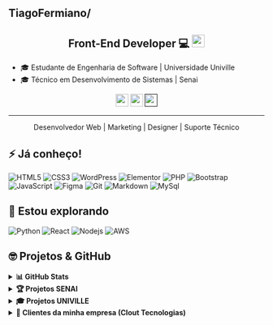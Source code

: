 ## TiagoFermiano/
<h2 align="center">Front-End Developer 💻 <img src="https://media.giphy.com/media/hvRJCLFzcasrR4ia7z/giphy.gif" width="25"></h2>

- 🎓 Estudante de Engenharia de Software | Universidade Univille  
- 🎓 Técnico em Desenvolvimento de Sistemas | Senai

<p align="center">
  <a href="mailto:tiagomachadofermiano@gmail.com" target="_blank"><img height="25" src = "https://img.shields.io/badge/gmail-c14438?&style=for-the-badge&logo=gmail&logoColor=white"></a> 
  <a href="https://www.linkedin.com/in/tiago-fermiano/" target="_blank"><img height="25" src = "https://img.shields.io/badge/-LinkedIn-0e76a8?style=for-the-badge&logo=Linkedin&logoColor=white"></a> 
  <a href="" target="_blank"><img height="25" src = "https://img.shields.io/badge/Discord-7289DA?style=for-the-badge&logo=discord&logoColor=white"></a>
</p>

----

<p align="center">Desenvolvedor Web | Marketing | Designer | Suporte Técnico </p>

## ⚡ Já conheço!

![HTML5](https://img.shields.io/badge/-HTML5-E34F26?style=flat-square&logo=html5&logoColor=white)
![CSS3](https://img.shields.io/badge/-CSS3-1572B6?style=flat-square&logo=css3)
![WordPress](https://img.shields.io/badge/WordPress-21759B?style=flat-square&logo=wordpress&logoColor=white)
![Elementor](https://img.shields.io/badge/Elementor-92003B?style=flat-square&logo=elementor&logoColor=white)
![PHP](https://img.shields.io/badge/PHP-777BB4?style=flat-square&logo=php&logoColor=white)
![Bootstrap](https://img.shields.io/badge/-Bootstrap-7952B3?style=flat-square&logo=bootstrap&logoColor=white)
![JavaScript](https://img.shields.io/badge/-JavaScript-F7DF1E?style=flat-square&logo=javascript&logoColor=black)
![Figma](https://img.shields.io/badge/-Figma-F24E1E?style=flat-square&logo=figma&logoColor=white)
![Git](https://img.shields.io/badge/-Git-black?style=flat-square&logo=git)
![Markdown](https://img.shields.io/badge/Markdown-000000?style=flat-square&logo=markdown&logoColor=white)
![MySql](https://img.shields.io/badge/MySQL-005C84?style=flat-square&logo=mysql&logoColor=white)


## 🤔 Estou explorando

![Python](https://img.shields.io/badge/Python-14354C?style=flat-square&logo=python&logoColor=white)
![React](https://img.shields.io/badge/-React-61DAFB?style=flat-square&logo=react&logoColor=black)
![Nodejs](https://img.shields.io/badge/-Nodejs-339933?style=flat-square&logo=Node.js&logoColor=white)
![AWS](https://img.shields.io/badge/Amazon_AWS-232F3E?style=flat-square&logo=amazon-aws&logoColor=white)

## 🤓 Projetos & GitHub

<details>
  <summary><b>📊 GitHub Stats</b></summary>
  <br />
  <img height="180em" src="https://github-readme-stats.vercel.app/api?username=tiagofermiano&bg_color=0D1117&title_color=f9826c&text_color=fdfdfd&icon_color=f9826c&show_icons=true&hide_border=true&&count_private=true&include_all_commits=true" />
  &nbsp;&nbsp;&nbsp;
  <img height="180em" src="https://github-readme-stats.vercel.app/api/top-langs/?username=tiagofermiano&bg_color=0D1117&title_color=f9826c&text_color=fdfdfd&show_icons=true&hide_border=true&layout=compact" />
</details>

<details>
  <summary><b>🏆 Projetos SENAI</b></summary>
<H3> Veja o resultado clicando nas imagens!</H3> </p>
  <p align="center">
  <a href="https://recout.vercel.app/pages/index.html" target="_blank">
    <img height="50" src="https://i.pinimg.com/originals/d1/fb/3b/d1fb3bf49bccfcb4cec16b81dd689054.png" />
    </a>
  </p>
</details>

<details>
  <summary><b>🎓 Projetos UNIVILLE</b></summary>
<H3> Ainda não fizemos nenhum projeto!</H3> </p>
  <p align="center">
  </p>
</details>

<details>
  <summary><b>💼 Clientes da minha empresa (Clout Tecnologias)</b></summary>
  <H3> Landing Pages desenvolvidas para clientes reais: (Utilizando Wordpress + Elementor)</H3>
  <p align="center">
    <a href="https://fegfaces.com.br" target="_blank">
      <img height="50" src="https://img.shields.io/badge/fegfaces.com.br-%23E91E63?style=for-the-badge&logo=google-chrome&logoColor=white" />
    </a>
    <br><br>
    <a href="https://fakinville.com.br" target="_blank">
      <img height="50" src="https://img.shields.io/badge/fakinville.com.br-%23007ACC?style=for-the-badge&logo=google-chrome&logoColor=white" />
    </a>
    <br><br>
    <a href="https://clout.tec.br" target="_blank">
      <img height="50" src="https://img.shields.io/badge/clout.tec.br-%231E88E5?style=for-the-badge&logo=google-chrome&logoColor=white" />
    </a>
  </p>
</details>

<div align="center">
